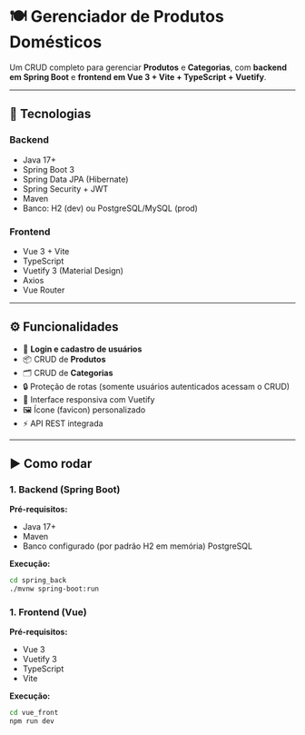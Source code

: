 # 🍽️ Gerenciador de Produtos Domésticos

Um CRUD completo para gerenciar **Produtos** e **Categorias**, com **backend em Spring Boot** e **frontend em Vue 3 + Vite + TypeScript + Vuetify**.  

---

## 🚀 Tecnologias

### Backend
- Java 17+
- Spring Boot 3
- Spring Data JPA (Hibernate)
- Spring Security + JWT
- Maven
- Banco: H2 (dev) ou PostgreSQL/MySQL (prod)

### Frontend
- Vue 3 + Vite
- TypeScript
- Vuetify 3 (Material Design)
- Axios
- Vue Router

---

## ⚙️ Funcionalidades
- 🔑 **Login e cadastro de usuários**
- 📦 CRUD de **Produtos**
- 🗂️ CRUD de **Categorias**
- 🔒 Proteção de rotas (somente usuários autenticados acessam o CRUD)
- 🎨 Interface responsiva com Vuetify
- 🖼️ Ícone (favicon) personalizado
- ⚡ API REST integrada

---

## ▶️ Como rodar

### 1. Backend (Spring Boot)

**Pré-requisitos:**
- Java 17+
- Maven
- Banco configurado (por padrão H2 em memória) PostgreSQL

**Execução:**
```bash
cd spring_back
./mvnw spring-boot:run
```

### 1. Frontend (Vue)

**Pré-requisitos:**
- Vue 3
- Vuetify 3
- TypeScript
- Vite

**Execução:**
```bash
cd vue_front
npm run dev
```





